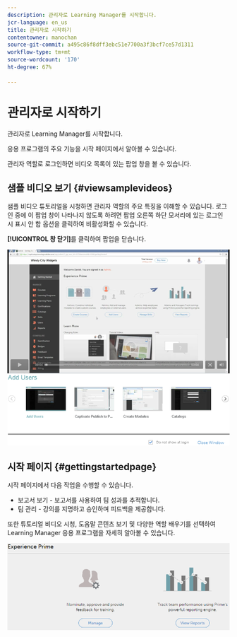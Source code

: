```yaml
---
description: 관리자로 Learning Manager를 시작합니다.
jcr-language: en_us
title: 관리자로 시작하기
contentowner: manochan
source-git-commit: a495c86f8dff3ebc51e7700a3f3bcf7ce57d1311
workflow-type: tm+mt
source-wordcount: '170'
ht-degree: 67%

---
```



# 관리자로 시작하기

관리자로 Learning Manager를 시작합니다.

응용 프로그램의 주요 기능을 시작 페이지에서 알아볼 수 있습니다.

관리자 역할로 로그인하면 비디오 목록이 있는 팝업 창을 볼 수 있습니다.

## 샘플 비디오 보기 {#viewsamplevideos}

샘플 비디오 튜토리얼을 시청하면 관리자 역할의 주요 특징을 이해할 수 있습니다. 로그인 중에 이 팝업 창이 나타나지 않도록 하려면 팝업 오른쪽 하단 모서리에 있는 로그인 시 표시 안 함 옵션을 클릭하여 비활성화할 수 있습니다.

**[!UICONTROL 창 닫기]**&#x200B;를 클릭하여 팝업을 닫습니다.

![](assets/welcome-videos.png)

## 시작 페이지 {#gettingstartedpage}

시작 페이지에서 다음 작업을 수행할 수 있습니다.

* 보고서 보기 - 보고서를 사용하여 팀 성과를 추적합니다.
* 팀 관리 - 강의를 지명하고 승인하며 피드백을 제공합니다.

또한 튜토리얼 비디오 시청, 도움말 콘텐츠 보기 및 다양한 역할 배우기를 선택하여 Learning Manager 응용 프로그램을 자세히 알아볼 수 있습니다.

![](assets/manager-experienceprime.png)


